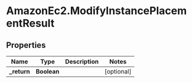 # AmazonEc2.ModifyInstancePlacementResult

## Properties

Name | Type | Description | Notes
------------ | ------------- | ------------- | -------------
**_return** | **Boolean** |  | [optional] 



